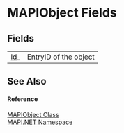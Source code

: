# MAPIObject Fields




## Fields
<table>
<tr>
<td><a href="F_MAPI_NET_MAPIObject_Id_.md">Id_</a></td>
<td>EntryID of the object</td></tr>
</table>

## See Also


#### Reference
<a href="T_MAPI_NET_MAPIObject.md">MAPIObject Class</a>  
<a href="N_MAPI_NET.md">MAPI.NET Namespace</a>  
